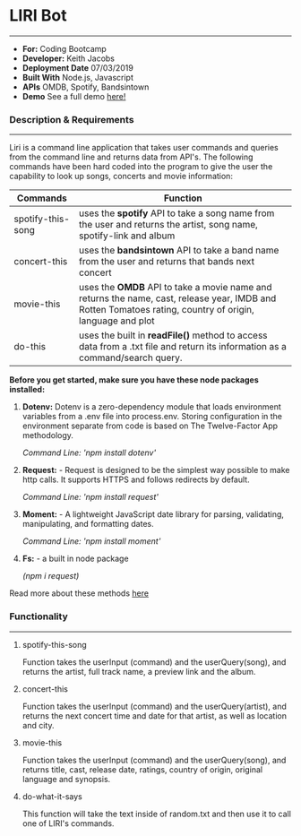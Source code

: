 # LIRI Bot
---
- **For:** Coding Bootcamp
- **Developer:** Keith Jacobs
- **Deployment Date** 07/03/2019
- **Built With** Node.js, Javascript
- **APIs** OMDB, Spotify, Bandsintown
- **Demo**
See a full demo [here!](https://drive.google.com/file/d/1K5IumODtY-cJ82V-TkaUf7KGh2YR1C3H/view)


### Description & Requirements
---
Liri is a command line application that takes user commands and queries from the command line and returns data from API's. The following commands have been hard coded into the program to give the user the capability to look up songs, concerts and movie information:

Commands | Function
---------|---------
spotify-this-song | uses the **spotify** API to take a song name from the user and returns the artist, song name, spotify-link and album 
concert-this | uses the **bandsintown** API to take a band name from the user and returns that bands next concert
movie-this | uses the **OMDB** API to take a movie name and returns the name, cast, release year, IMDB and Rotten Tomatoes rating, country of origin, language and plot 
do-this | uses the built in **readFile()** method to access data from a .txt file and return its information as a command/search query.

**Before you get started, make sure you have these node packages installed:**
1. **Dotenv:** Dotenv is a zero-dependency module that loads environment variables from a .env file into process.env. Storing configuration in the environment separate from code is based on The Twelve-Factor App methodology.

     *Command Line: 'npm install dotenv'*


2. **Request:** - Request is designed to be the simplest way possible to make http calls. It supports HTTPS and follows redirects by default.

     *Command Line: 'npm install request'*

3. **Moment:** - A lightweight JavaScript date library for parsing, validating, manipulating, and formatting dates. 

    *Command Line: 'npm install moment'*

4. **Fs:** - a built in node package 

    *(npm i request)*


Read more about these methods [here](https://www.npmjs.com/)



### Functionality
--- 
1. spotify-this-song

    Function takes the userInput (command) and the userQuery(song), and returns the artist, full track name, a preview link and the album.


2. concert-this 

    Function takes the userInput (command) and the userQuery(artist), and returns the next concert time and date for that artist, as well as location and city.


3. movie-this

    Function takes the userInput (command) and the userQuery(song), and returns title, cast, release date, ratings, country of origin, original language and synopsis. 


4. do-what-it-says

    This function will take the text inside of random.txt and then use it to call one of LIRI's commands.